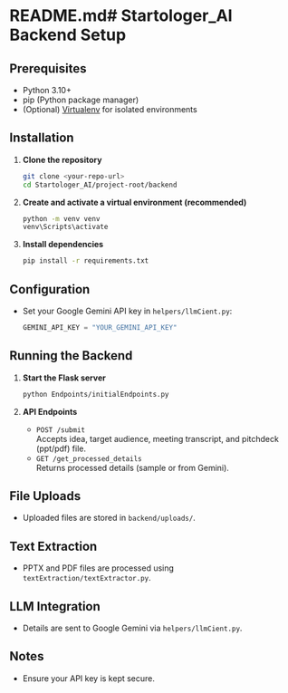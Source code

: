 # README.md# Startologer_AI Backend Setup

## Prerequisites

- Python 3.10+
- pip (Python package manager)
- (Optional) [Virtualenv](https://virtualenv.pypa.io/en/latest/) for isolated environments

## Installation

1. **Clone the repository**

   ```sh
   git clone <your-repo-url>
   cd Startologer_AI/project-root/backend
   ```

2. **Create and activate a virtual environment (recommended)**

   ```sh
   python -m venv venv
   venv\Scripts\activate
   ```

3. **Install dependencies**
   ```sh
   pip install -r requirements.txt
   ```

## Configuration

- Set your Google Gemini API key in `helpers/llmCient.py`:
  ```python
  GEMINI_API_KEY = "YOUR_GEMINI_API_KEY"
  ```

## Running the Backend

1. **Start the Flask server**

   ```sh
   python Endpoints/initialEndpoints.py
   ```

2. **API Endpoints**
   - `POST /submit`  
     Accepts idea, target audience, meeting transcript, and pitchdeck (ppt/pdf) file.
   - `GET /get_processed_details`  
     Returns processed details (sample or from Gemini).

## File Uploads

- Uploaded files are stored in `backend/uploads/`.

## Text Extraction

- PPTX and PDF files are processed using `textExtraction/textExtractor.py`.

## LLM Integration

- Details are sent to Google Gemini via `helpers/llmCient.py`.

## Notes

- Ensure your API key is kept secure.
